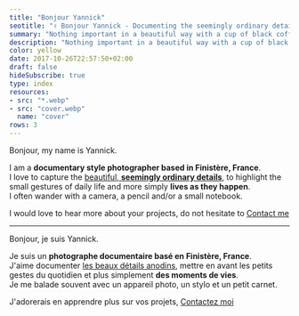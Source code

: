 ```yaml
---
title: "Bonjour Yannick"
seotitle: "✌️ Bonjour Yannick - Documenting the seemingly ordinary details"
summary: "Nothing important in a beautiful way with a cup of black coffee"
description: "Nothing important in a beautiful way with a cup of black coffee"
color: yellow
date: 2017-10-26T22:57:50+02:00
draft: false
hideSubscribe: true
type: index
resources:
- src: "*.webp"
- src: "cover.webp"
  name: "cover"
rows: 3
---
```


Bonjour, my name is Yannick.  

I am a **documentary style photographer based in Finistère, France**.  
I love to capture the [beautiful, **seemingly ordinary details**](/portfolio), to highlight the small gestures of daily life and more simply **lives as they happen**.  
I often wander with a camera, a pencil and/or a small notebook.

I would love to hear more about your projects, do not hesitate to [Contact me](mailto:hello@yannickschutz.com)

--- 

Bonjour, je suis Yannick.  

Je suis un **photographe documentaire basé en Finistère, France**.  
J'aime documenter [les beaux détails anodins](/portfolio), mettre en avant les petits gestes du quotidien et plus simplement **des moments de vies**.  
Je me balade souvent avec un appareil photo, un stylo et un petit carnet.

J'adorerais en apprendre plus sur vos projets, [Contactez moi](mailto:hello@yannickschutz.com)

